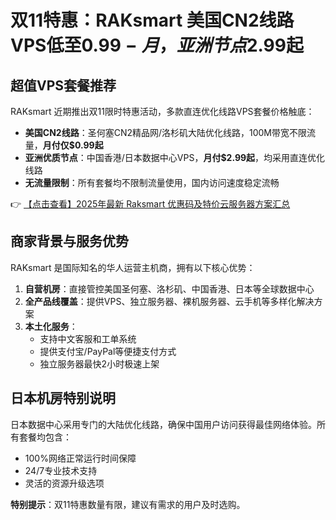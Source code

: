# 双11特惠：RAKsmart 美国CN2线路VPS低至$0.99-月，亚洲节点$2.99起

## 超值VPS套餐推荐

RAKsmart 近期推出双11限时特惠活动，多款直连优化线路VPS套餐价格触底：

- **美国CN2线路**：圣何塞CN2精品网/洛杉矶大陆优化线路，100M带宽不限流量，**月付仅$0.99起**
- **亚洲优质节点**：中国香港/日本数据中心VPS，**月付$2.99起**，均采用直连优化线路
- **无流量限制**：所有套餐均不限制流量使用，国内访问速度稳定流畅

👉 [【点击查看】2025年最新 Raksmart 优惠码及特价云服务器方案汇总](https://bit.ly/raksmart)

## 商家背景与服务优势

RAKsmart 是国际知名的华人运营主机商，拥有以下核心优势：

1. **自营机房**：直接管控美国圣何塞、洛杉矶、中国香港、日本等全球数据中心
2. **全产品线覆盖**：提供VPS、独立服务器、裸机服务器、云手机等多样化解决方案
3. **本土化服务**：
   - 支持中文客服和工单系统
   - 提供支付宝/PayPal等便捷支付方式
   - 独立服务器最快2小时极速上架

## 日本机房特别说明

日本数据中心采用专门的大陆优化线路，确保中国用户访问获得最佳网络体验。所有套餐均包含：

- 100%网络正常运行时间保障
- 24/7专业技术支持
- 灵活的资源升级选项

**特别提示**：双11特惠数量有限，建议有需求的用户及时选购。